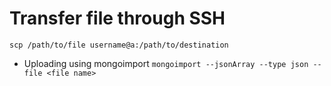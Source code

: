 # Transfer file through SSH 

```scp /path/to/file username@a:/path/to/destination```

- Uploading using mongoimport 
``` mongoimport --jsonArray --type json --file <file name> ```